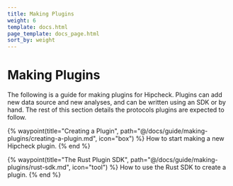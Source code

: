 ```yaml
---
title: Making Plugins
weight: 6
template: docs.html
page_template: docs_page.html
sort_by: weight
---
```


# Making Plugins

The following is a guide for making plugins for Hipcheck. Plugins can add new
data source and new analyses, and can be written using an SDK or by hand. The
rest of this section details the protocols plugins are expected to follow.

<div class="grid grid-cols-2 gap-8 mt-8">

{% waypoint(title="Creating a Plugin", path="@/docs/guide/making-plugins/creating-a-plugin.md", icon="box") %}
How to start making a new Hipcheck plugin.
{% end %}


{% waypoint(title="The Rust Plugin SDK", path="@/docs/guide/making-plugins/rust-sdk.md", icon="tool") %}
How to use the Rust SDK to create a plugin.
{% end %}

</div>
